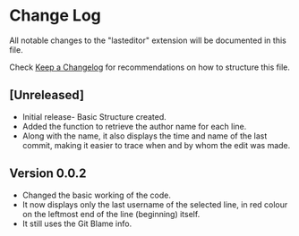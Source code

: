 # Change Log

All notable changes to the "lasteditor" extension will be documented in this file.

Check [Keep a Changelog](http://keepachangelog.com/) for recommendations on how to structure this file.

## [Unreleased]

- Initial release- Basic Structure created.
- Added the function to retrieve the author name for each line.
- Along with the name, it also displays the time and name of the last commit, making it easier to trace when and by whom the edit was made.

## Version 0.0.2

- Changed the basic working of the code.
- It now displays only the last username of the selected line, in red colour on the leftmost end of the line (beginning) itself.
- It still uses the Git Blame info.